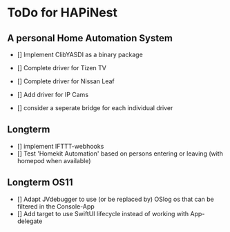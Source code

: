 # ToDo for HAPiNest
## A personal Home Automation System

- [] Implement ClibYASDI as a binary package

- [] Complete driver for Tizen TV
- [] Complete driver for Nissan Leaf

- [] Add driver for IP Cams
- [] consider a seperate bridge for each individual driver 

## Longterm
- [] implement IFTTT-webhooks
- [] Test 'Homekit Automation' based on persons entering or leaving (with homepod when available)

## Longterm OS11
- [] Adapt JVdebugger to use (or be replaced by) OSlog os that can be filtered in the Console-App
- [] Add target to use SwiftUI lifecycle instead of working with App-delegate
